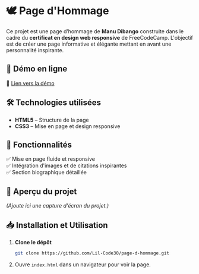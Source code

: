 # 🕊 Page d'Hommage

Ce projet est une page d’hommage de **Manu Dibango** construite dans le cadre du **certificat en design web responsive** de FreeCodeCamp. L'objectif est de créer une page informative et élégante mettant en avant une personnalité inspirante.

## 🚀 Démo en ligne
🔗 [Lien vers la démo](AJOUTER_LIEN_ICI)

## 🛠️ Technologies utilisées
- **HTML5** – Structure de la page
- **CSS3** – Mise en page et design responsive

## 🎯 Fonctionnalités
✅ Mise en page fluide et responsive  
✅ Intégration d'images et de citations inspirantes  
✅ Section biographique détaillée  

## 📸 Aperçu du projet
*(Ajoute ici une capture d'écran du projet.)*

## 📥 Installation et Utilisation
1. **Clone le dépôt**  
   ```bash
   git clone https://github.com/Lil-Code30/page-d-hommage.git
2. Ouvre ```index.html``` dans un navigateur pour voir la page.
